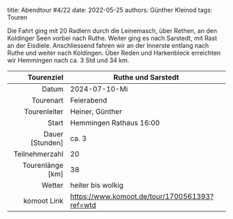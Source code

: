 title: Abendtour #4/22 
date: 2022-05-25 
authors: Günther Kleinod 
tags: Touren 

Die Fahrt ging mit 20 Radlern durch die Leinemasch, über Rethen, an den Koldinger Seen vorbei nach Ruthe. Weiter ging es nach Sarstedt, mit Rast an der Eisdiele. 
Anschliessend fahren wir an der Innerste entlang nach Ruthe und weiter nach Koldingen. Über Reden und Harkenbleck erreichten wir Hemmingen nach ca. 3 Std und 
34 km. 

Tourenziel       | Ruthe und Sarstedt
---------------: | ----------------------- 
Datum            | 2024-07-10-Mi
Tourenart        | Feierabend
Tourenleiter     | Heiner, Günther
Start            | Hemmingen Rathaus 16:00
Dauer [Stunden]  | ca. 3 
Teilnehmerzahl   | 20
Tourenlänge [km] | 38
Wetter           | heiter bis wolkig
komoot Link      | <https://www.komoot.de/tour/1700561393?ref=wtd>
